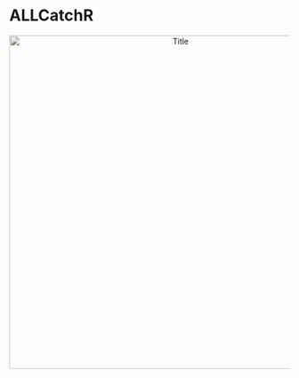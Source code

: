 # ALLCatchR
<p align="center">
<img src="https://github.com/ThomasBeder/ALLCatchR/ALLCatchR_workflow.png" title="Title" width="600">
</p>

